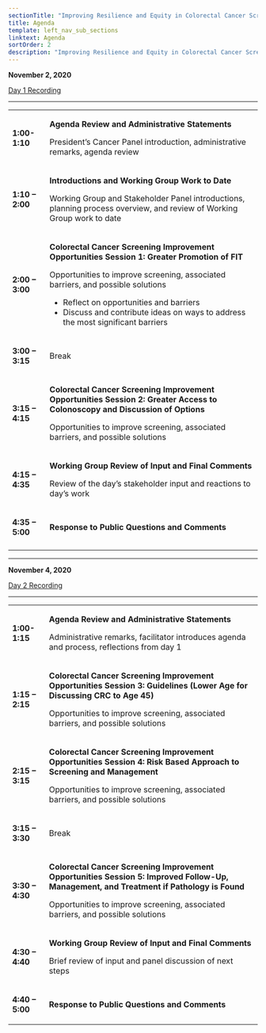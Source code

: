 ```yaml
---
sectionTitle: "Improving Resilience and Equity in Colorectal Cancer Screening: Lessons from COVID-19 and Beyond"
title: Agenda
template: left_nav_sub_sections
linktext: Agenda
sortOrder: 2
description: "Improving Resilience and Equity in Colorectal Cancer Screening: Lessons from COVID-19 and Beyond - Meeting Agenda"
---
```


**November 2, 2020**

[Day 1 Recording](https://nci.rev.vbrick.com/#/videos/e9c10927-8408-4b16-9e1a-f081f644bd3d)

<hr />

<table class="agenda-table">
<tbody>
<tr><td>

**1:00-1:10**

</td><td>

**Agenda Review and Administrative Statements**

President’s Cancer Panel introduction, administrative remarks, agenda review

</td></tr>
<tr><td>

**1:10 – 2:00**

</td><td>

**Introductions and Working Group Work to Date**

Working Group and Stakeholder Panel introductions, planning process overview, and review of Working Group work to date

</td></tr>
<tr><td>

**2:00 – 3:00**

</td><td>

**Colorectal Cancer Screening Improvement Opportunities Session 1: Greater Promotion of FIT**

Opportunities to improve screening, associated barriers, and possible solutions

- Reflect on opportunities and barriers
- Discuss and contribute ideas on ways to address the most significant barriers
</td></tr>
<tr><td>

**3:00 – 3:15**

</td><td>

Break

</td></tr>
<tr><td>

**3:15 – 4:15**

</td><td>

**Colorectal Cancer Screening Improvement Opportunities Session 2: Greater Access to Colonoscopy and Discussion of Options**

Opportunities to improve screening, associated barriers, and possible solutions

</td></tr>
<tr><td>

**4:15 – 4:35**

</td><td>

**Working Group Review of Input and Final Comments**

Review of the day’s stakeholder input and reactions to day’s work

</td></tr>
<tr><td>

**4:35 – 5:00**

</td><td>

**Response to Public Questions and Comments**

</td></tr>
<tr><td>

</td></tr></tbody></table>

<hr />

**November 4, 2020**

[Day 2 Recording](https://nci.rev.vbrick.com/#/videos/23d21a24-3aed-421c-9077-4d27ebacdced)

<hr />

<table class="agenda-table">
<tbody>
<tr><td>

**1:00-1:15**

</td><td>

**Agenda Review and Administrative Statements**

Administrative remarks, facilitator introduces agenda and process, reflections from day 1

</td></tr>
<tr><td>

**1:15 – 2:15**

</td><td>

**Colorectal Cancer Screening Improvement Opportunities Session 3: Guidelines (Lower Age for Discussing CRC to Age 45)**

Opportunities to improve screening, associated barriers, and possible solutions

</td></tr>
<tr><td>

**2:15 – 3:15**

</td><td>

**Colorectal Cancer Screening Improvement Opportunities Session 4: Risk Based Approach to Screening and Management**

Opportunities to improve screening, associated barriers, and possible solutions

</td></tr>
<tr><td>

**3:15 – 3:30**

</td><td>

Break

</td></tr>
<tr><td>

**3:30 – 4:30**

</td><td>

**Colorectal Cancer Screening Improvement Opportunities Session 5: Improved Follow-Up, Management, and Treatment if Pathology is Found**

Opportunities to improve screening, associated barriers, and possible solutions

</td></tr>
<tr><td>

**4:30 – 4:40**

</td><td>

**Working Group Review of Input and Final Comments**

Brief review of input and panel discussion of next steps

</td></tr>
<tr><td>

**4:40 – 5:00**

</td><td>

**Response to Public Questions and Comments**

</td></tr></tbody></table>
